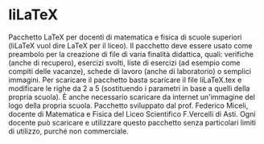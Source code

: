 # liLaTeX
 Pacchetto LaTeX per docenti di matematica e fisica di scuole superiori (liLaTeX vuol dire LaTeX per il liceo).
 Il pacchetto deve essere usato come preambolo per la creazione di file di varia finalità didattica, quali: verifiche (anche di recupero), esercizi svolti, liste di esercizi (ad esempio come compiti delle vacanze), schede di lavoro (anche di laboratorio) o semplici immagini.
 Per scaricare il pacchetto basta scaricare il file liLaTeX.tex e modificare le righe da 2 a 5 (sostituendo i parametri in base a quelli della propria scuola). È anche necessario scaricare da internet un'immagine del logo della propria scuola.
 Pacchetto sviluppato dal prof. Federico Miceli, docente di Matematica e Fisica del Liceo Scientifico F.Vercelli di Asti.
 Ogni docente può scaricare e utilizzare questo pacchetto senza particolari limiti di utilizzo, purché non commerciale.